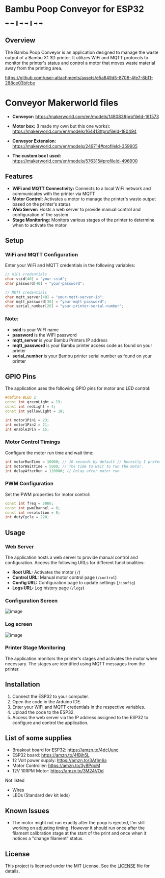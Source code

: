 # Bambu Poop Conveyor for ESP32 
:arrow_right:	:arrow_right:	:poop: :arrow_right: :arrow_right: :poop: :arrow_right: :arrow_right:

## Overview 

The Bambu Poop Conveyor is an application designed to manage the waste output of a Bambu X1 3D printer. It utilizes WiFi and MQTT protocols to monitor the printer's status and control a motor that moves waste material away from the printing area. 

https://github.com/user-attachments/assets/e5a849d5-8708-4fe7-8b11-288ce03bfcbe



# Conveyor Makerworld files

- **Conveyor:** https://makerworld.com/en/models/148083#profileId-161573
- **Motor box:** (I made my own but this one works): https://makerworld.com/en/models/164413#profileId-180494
- **Conveyor Extension:** https://makerworld.com/en/models/249714#profileId-359905

- **The custom box I used:** https://makerworld.com/en/models/576315#profileId-496900

## Features

- **WiFi and MQTT Connectivity:** Connects to a local WiFi network and communicates with the printer via MQTT
- **Motor Control:** Activates a motor to manage the printer's waste output based on the printer's status
- **Web Server:** Hosts a web server to provide manual control and configuration of the system
- **Stage Monitoring:** Monitors various stages of the printer to determine when to activate the motor

## Setup

### WiFi and MQTT Configuration

Enter your WiFi and MQTT credentials in the following variables:

```cpp
// WiFi credentials
char ssid[40] = "your-ssid";
char password[40] = "your-password";

// MQTT credentials
char mqtt_server[40] = "your-mqtt-server-ip";
char mqtt_password[30] = "your-mqtt-password";
char serial_number[20] = "your-printer-serial-number";

```
### Note:
- **ssid** is your WIFI name
- **password** is the WIFI password
- **mqtt_server** is your Bambu Printers IP address
- **mqtt_password** is your Bambu printer access code as found on your printer
- **serial_number** is your Bambu printer serial number as found on your printer

## GPIO Pins

The application uses the following GPIO pins for motor and LED control:

```cpp
#define BLED 2
const int greenLight = 19;
const int redLight = 4;
const int yellowLight = 18;

int motor1Pin1 = 23;
int motor1Pin2 = 21;
int enable1Pin = 15;

```

### Motor Control Timings

Configure the motor run time and wait time:

```cpp
int motorRunTime = 10000; // 10 seconds by default // Honestly I prefer 5000 as the poop doesnt come out fast enough for you to need anymore than that, but 10 seconds is just more exciting
int motorWaitTime = 5000; // The time to wait to run the motor.
int delayAfterRun = 120000; // Delay after motor run

```

### PWM Configuration

Set the PWM properties for motor control:

```cpp
const int freq = 5000;
const int pwmChannel = 0;
const int resolution = 8;
int dutyCycle = 220;

```

## Usage

### Web Server

The application hosts a web server to provide manual control and configuration. Access the following URLs for different functionalities:

- **Root URL:** Activates the motor (`/`)
- **Control URL:** Manual motor control page (`/control`)
- **Config URL:** Configuration page to update settings (`/config`)
- **Logs URL:** Log history page (`/logs`)

### Configuration Screen
![image](https://github.com/user-attachments/assets/bc3b076c-d56b-43e2-885c-99390b164924)


### Log screen
![image](https://github.com/user-attachments/assets/2455074b-a4e0-4280-a8b9-14a5fbf31aa4)


### Printer Stage Monitoring

The application monitors the printer's stages and activates the motor when necessary. The stages are identified using MQTT messages from the printer.



## Installation

1. Connect the ESP32 to your computer.
2. Open the code in the Arduino IDE.
3. Enter your WiFi and MQTT credentials in the respective variables.
4. Upload the code to the ESP32.
5. Access the web server via the IP address assigned to the ESP32 to configure and control the application.


## List of some supplies
- Breakout board for ESP32: https://amzn.to/4dcUunc
- ESP32 board: https://amzn.to/4fBjh5L
- 12 Volt power supply: https://amzn.to/3AfIm6a
- Motor Controller: https://amzn.to/3yBPqcM
- 12V 10RPM Motor: https://amzn.to/3M24VOd

Not listed
- Wires
- LEDs (Standard dev kit leds)

## Known Issues
- The motor might not run exactly after the poop is ejected, I'm still working on adjusting timing. However it should run once after the filament calibration stage at the start of the print and once when it notices a "change filament" status. 


## License

This project is licensed under the MIT License. See the [LICENSE](LICENSE) file for details.
